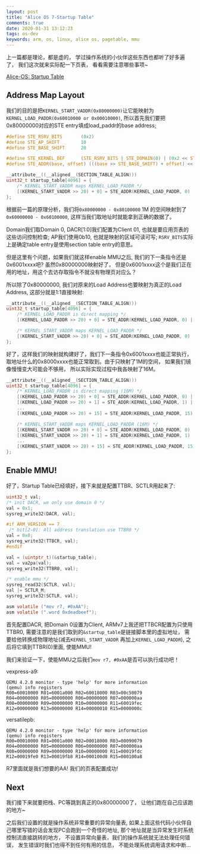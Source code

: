```yaml
---
layout: post
title: "Alice OS 7-Startup Table"
comments: true
date: 2020-01-31 13:12:23
tags: os-dev
keywords: arm, os, linux, alice os, pagetable, mmu
---
```


上一篇都是理论，都是虚的，
学过操作系统的小伙伴这些东西也都听了好多遍了，
我们这次就来实际配一下页表，
看看需要注意哪些事项~

[Alice-OS: Startup Table][0]

<!-- more -->

## Address Map Layout

我们的目的是把`KERNEL_START_VADDR(0x80000000)`让它能映射为
`KERNEL_LOAD_PADDR(0x60010000 or 0x00010000)`,
所以首先我们要把0x80000000对应的STE entry填成load\_paddr的base address;

```c startup_table.c https://github.com/SilentAlice/alice-os/blob/26c3882632f12a377b78f64f58f16aafc6e86bc1/arch/arm/startup_table.c
#define STE_RSRV_BITS       (0x2)
#define STE_AP_SHIFT		10
#define STE_BASE_SHIFT		20

#define STE_KERNEL_DEF      (STE_RSRV_BITS | STE_DOMAIN(0) | (0x2 << STE_AP_SHIFT))
#define STE_ADDR(base, offset) (((base >> STE_BASE_SHIFT) + offset) << STE_BASE_SHIFT)

__attribute__((__aligned__(SECTION_TABLE_ALIGN)))
uint32_t startup_table[4096] = {
    /* KERNEL_START_VADDR maps KERNEL_LOAD_PADDR */
    [(KERNEL_START_VADDR >> 20) + 0] = STE_ADDR(KERNEL_LOAD_PADDR, 0) | STE_KERNEL_DEF,
};
```

根据前一篇的原理分析，我们将`0x80000000 - 0x80100000` 1M 的空间映射到了`0x60000000 - 0x60100000`,
这样当我们取地址时就能拿到正确的数据了。

Domain我们取Domain 0, DACR[1:0]我们配置为Client 01, 也就是要应用页表的这些访问控制检查;
AP我们使用0b10, 也就是映射的区域可读可写;
`RSRV_BITS`实际上是确定table entry是使用section table entry的意思。

但是这里有个问题，如果我们就这样enable MMU之后,
我们的下一条指令还是0x6001xxxx吧? 虽然0x80000000映射好了，
但是0x6001xxxx这个是我们正在用的地址，用这个去访存取指令不就没有物理页对应么？

所以除了0x80000000, 我们对原来的Load Address也要映射为真正的Load Address,
这部分就是1:1直接映射:

```c startup_table.c https://github.com/SilentAlice/alice-os/blob/26c3882632f12a377b78f64f58f16aafc6e86bc1/arch/arm/startup_table.c
__attribute__((__aligned__(SECTION_TABLE_ALIGN)))
uint32_t startup_table[4096] = {
    /* KERNEL_LOAD_PADDR is direct mapping */
    [(KERNEL_LOAD_PADDR >> 20) + 0] = STE_ADDR(KERNEL_LOAD_PADDR, 0) | STE_KERNEL_DEF,

    /* KERNEL_START_VADDR maps KERNEL_LOAD_PADDR */
    [(KERNEL_START_VADDR >> 20) + 0] = STE_ADDR(KERNEL_LOAD_PADDR, 0) | STE_KERNEL_DEF,
};
```

好了，这样我们的映射就构建好了，我们下一条指令0x6001xxxx也能正常执行，
取地址什么的0x8000xxxx也能正常取到。由于只映射了1M的空间，
如果我们镜像慢慢变大可能会不够用，
所以实际实现过程中我各映射了16M。

```c startup_table.c https://github.com/SilentAlice/alice-os/blob/26c3882632f12a377b78f64f58f16aafc6e86bc1/arch/arm/startup_table.c
__attribute__((__aligned__(SECTION_TABLE_ALIGN)))
uint32_t startup_table[4096] = {
    /* KERNEL_LOAD_PADDR is direct mapping (16M) */
    [(KERNEL_LOAD_PADDR >> 20) + 0] = STE_ADDR(KERNEL_LOAD_PADDR, 0) | STE_KERNEL_DEF,
    [(KERNEL_LOAD_PADDR >> 20) + 1] = STE_ADDR(KERNEL_LOAD_PADDR, 1) | STE_KERNEL_DEF,
    ...
    [(KERNEL_LOAD_PADDR >> 20) + 15] = STE_ADDR(KERNEL_LOAD_PADDR, 15) | STE_KERNEL_DEF,

    /* KERNEL_START_VADDR maps KERNEL_LOAD_PADDR (16M) */
    [(KERNEL_START_VADDR >> 20) + 0] = STE_ADDR(KERNEL_LOAD_PADDR, 0) | STE_KERNEL_DEF,
    [(KERNEL_START_VADDR >> 20) + 1] = STE_ADDR(KERNEL_LOAD_PADDR, 1) | STE_KERNEL_DEF,
    ...
    [(KERNEL_START_VADDR >> 20) + 15] = STE_ADDR(KERNEL_LOAD_PADDR, 15) | STE_KERNEL_DEF,
};
```

## Enable MMU!

好了，Startup Table已经填好，接下来就是配置TTBR、SCTLR用起来了:

```c arch/arm/init.c https://github.com/SilentAlice/alice-os/blob/26c3882632f12a377b78f64f58f16aafc6e86bc1/arch/arm/init.c
uint32_t val;
/* init DACR, we only use domain 0 */
val = 0x1;
sysreg_write32(DACR, val);

#if ARM_VERSION == 7
 /* bit[2-0]: All address translation use TTBR0 */
val = 0x0;
sysreg_write32(TTBCR, val);
#endif

val = (uintptr_t)(&startup_table);
val = va2pa(val);
sysreg_write32(TTBR0, val);

/* enable mmu */
sysreg_read32(SCTLR, val);
val |= SCTLR_M;
sysreg_write32(SCTLR, val);

asm volatile ("mov r7, #0xAA");
asm volatile (".word 0xdeadbeef");
```

首先配置DACR, 把Domain 0设置为Client,
ARMv7上我还把TTBCR配置为只使用TTBR0,
需要注意的是我们取到的`&startup_table`是链接脚本里的虚拟地址，
需要给他转换成物理地址(减去`KERNEL_START_VADDR` 再加上`KERNEL_LOAD_PADDR`),
之后将它填到TTBR(0)里面, 使能MMU!

我们来验证一下，使能MMU之后我们`mov r7, #0xAA`是否可以执行成功吧！

vexpress-a9:

    QEMU 4.2.0 monitor - type 'help' for more information
    (qemu) info registers
    R00=60010000 R01=6001a000 R02=60018000 R03=00c50079
    R04=00000000 R05=00000000 R06=00000000 R07=000000aa
    R08=00000000 R09=00000000 R10=00000000 R11=60019fec
    R12=00000000 R13=00000000 R14=00000010 R15=0000000c

versatilepb:

    QEMU 4.2.0 monitor - type 'help' for more information
    (qemu) info registers
    R00=00010000 R01=0001a000 R02=00018000 R03=00090079
    R04=00000000 R05=00000000 R06=00000000 R07=000000aa
    R08=00000000 R09=00000000 R10=00000000 R11=00019fdc
    R12=00019fe0 R13=00019fb8 R14=000100d0 R15=000100a8

R7里面就是我们想要的AA! 我们的页表配置成功!

## Next

我们接下来就要把栈、PC等跳到真正的0x80000000了，
让他们跑在自己应该跑的地方~

之后我们设置的就是操作系统非常重要的异常向量表,
如果上面这些代码小伙伴自己哪里写错的话会发现PC会跑到一个奇怪的地址,
那个地址就是当异常发生时系统控制流直接跳转的地方，
不设置异常向量表，我们的操作系统就无法处理任何错误，
发生错误时我们也得不到任何有用的信息，
不能处理系统调用请求和中断...

[0]: https://github.com/SilentAlice/alice-os/tree/26c3882632f12a377b78f64f58f16aafc6e86bc1
